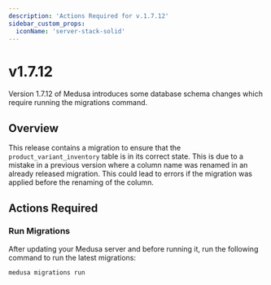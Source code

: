 ```yaml
---
description: 'Actions Required for v.1.7.12'
sidebar_custom_props:
  iconName: 'server-stack-solid'
---
```


# v1.7.12

Version 1.7.12 of Medusa introduces some database schema changes which require running the migrations command.

## Overview

This release contains a migration to ensure that the `product_variant_inventory` table is in its correct state. This is due to a mistake in a previous version where a column name was renamed in an already released migration. This could lead to errors if the migration was applied before the renaming of the column. 

## Actions Required

### Run Migrations

After updating your Medusa server and before running it, run the following command to run the latest migrations:

```bash
medusa migrations run
```
